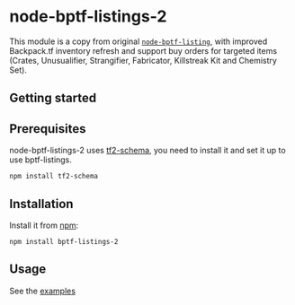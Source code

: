 # node-bptf-listings-2

This module is a copy from original [`node-bptf-listing`](https://github.com/Nicklason/node-bptf-listings), with improved Backpack.tf inventory refresh and support buy orders for targeted items (Crates, Unusualifier, Strangifier, Fabricator, Killstreak Kit and Chemistry Set).

## Getting started

## Prerequisites

node-bptf-listings-2 uses [tf2-schema](https://github.com/Nicklason/node-tf2-schema), you need to install it and set it up to use bptf-listings.

    npm install tf2-schema

## Installation

Install it from [npm](https://www.npmjs.com/package/bptf-listings-2):

    npm install bptf-listings-2

## Usage

See the [examples](https://github.com/idinium96/node-bptf-listings-2/tree/master/examples)
